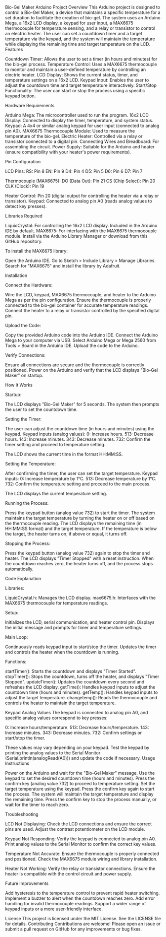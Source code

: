 Bio-Gel Maker Arduino Project
Overview
This Arduino project is designed to control a Bio-Gel Maker, a device that maintains a specific temperature for a set duration to facilitate the creation of bio-gel. The system uses an Arduino Mega, a 16x2 LCD display, a keypad for user input, a MAX6675 thermocouple for temperature sensing, and a relay or transistor to control an electric heater. The user can set a countdown timer and a target temperature via the keypad, and the system will maintain the temperature while displaying the remaining time and target temperature on the LCD.
Features

Countdown Timer: Allows the user to set a timer (in hours and minutes) for the bio-gel process.
Temperature Control: Uses a MAX6675 thermocouple to monitor and maintain a user-defined temperature by controlling an electric heater.
LCD Display: Shows the current status, timer, and temperature settings on a 16x2 LCD.
Keypad Input: Enables the user to adjust the countdown time and target temperature interactively.
Start/Stop Functionality: The user can start or stop the process using a specific keypad button.

Hardware Requirements

Arduino Mega: The microcontroller used to run the program.
16x2 LCD Display: Connected to display the timer, temperature, and system status.
Keypad: A 4x4 or similar analog keypad for user input (connected to analog pin A0).
MAX6675 Thermocouple Module: Used to measure the temperature of the bio-gel.
Electric Heater: Controlled via a relay or transistor connected to a digital pin.
Connecting Wires and Breadboard: For assembling the circuit.
Power Supply: Suitable for the Arduino and heater (ensure compatibility with your heater's power requirements).

Pin Configuration

LCD Pins:
RS: Pin 8
EN: Pin 9
D4: Pin 4
D5: Pin 5
D6: Pin 6
D7: Pin 7


Thermocouple (MAX6675):
DO (Data Out): Pin 21
CS (Chip Select): Pin 20
CLK (Clock): Pin 19


Heater Control: Pin 20 (digital output for controlling the heater via a relay or transistor).
Keypad: Connected to analog pin A0 (reads analog values to detect key presses).

Libraries Required

LiquidCrystal: For controlling the 16x2 LCD display. Included in the Arduino IDE by default.
MAX6675: For interfacing with the MAX6675 thermocouple module. Install via the Arduino Library Manager or download from this GitHub repository.

To install the MAX6675 library:

Open the Arduino IDE.
Go to Sketch > Include Library > Manage Libraries.
Search for "MAX6675" and install the library by Adafruit.

Installation

Connect the Hardware:

Wire the LCD, keypad, MAX6675 thermocouple, and heater to the Arduino Mega as per the pin configuration.
Ensure the thermocouple is properly connected to the bio-gel container for accurate temperature readings.
Connect the heater to a relay or transistor controlled by the specified digital pin.


Upload the Code:

Copy the provided Arduino code into the Arduino IDE.
Connect the Arduino Mega to your computer via USB.
Select Arduino Mega or Mega 2560 from Tools > Board in the Arduino IDE.
Upload the code to the Arduino.


Verify Connections:

Ensure all connections are secure and the thermocouple is correctly positioned.
Power on the Arduino and verify that the LCD displays "Bio-Gel Maker" on startup.



How It Works

Startup:

The LCD displays "Bio-Gel Maker" for 5 seconds.
The system then prompts the user to set the countdown time.


Setting the Timer:

The user can adjust the countdown time (in hours and minutes) using the keypad.
Keypad inputs (analog values):
0: Increase hours.
513: Decrease hours.
143: Increase minutes.
343: Decrease minutes.
732: Confirm the timer setting and proceed to temperature setting.


The LCD shows the current time in the format HH:MM:SS.


Setting the Temperature:

After confirming the timer, the user can set the target temperature.
Keypad inputs:
0: Increase temperature by 1°C.
513: Decrease temperature by 1°C.
732: Confirm the temperature setting and proceed to the main process.


The LCD displays the current temperature setting.


Running the Process:

Press the keypad button (analog value 732) to start the timer.
The system maintains the target temperature by turning the heater on or off based on the thermocouple reading.
The LCD displays the remaining time (in HH:MM:SS format) and the target temperature.
If the temperature is below the target, the heater turns on; if above or equal, it turns off.


Stopping the Process:

Press the keypad button (analog value 732) again to stop the timer and heater.
The LCD displays "Timer Stopped" with a reset instruction.
When the countdown reaches zero, the heater turns off, and the process stops automatically.



Code Explanation

Libraries:

LiquidCrystal.h: Manages the LCD display.
max6675.h: Interfaces with the MAX6675 thermocouple for temperature readings.


Setup:

Initializes the LCD, serial communication, and heater control pin.
Displays the initial message and prompts for timer and temperature settings.


Main Loop:

Continuously reads keypad input to start/stop the timer.
Updates the timer and controls the heater when the countdown is running.


Functions:

startTimer(): Starts the countdown and displays "Timer Started".
stopTimer(): Stops the countdown, turns off the heater, and displays "Timer Stopped".
updateTimer(): Updates the countdown every second and refreshes the LCD display.
getTime(): Handles keypad inputs to adjust the countdown time (hours and minutes).
getTemp(): Handles keypad inputs to adjust the target temperature.
changetemp(): Reads the thermocouple and controls the heater to maintain the target temperature.



Keypad Analog Values
The keypad is connected to analog pin A0, and specific analog values correspond to key presses:

0: Increase hours/temperature.
513: Decrease hours/temperature.
143: Increase minutes.
343: Decrease minutes.
732: Confirm settings or start/stop the timer.

These values may vary depending on your keypad. Test the keypad by printing the analog values to the Serial Monitor (Serial.println(analogRead(A0))) and update the code if necessary.
Usage Instructions

Power on the Arduino and wait for the "Bio-Gel Maker" message.
Use the keypad to set the desired countdown time (hours and minutes).
Press the confirm key (analog value 732) to proceed to temperature setting.
Set the target temperature using the keypad.
Press the confirm key again to start the process.
The system will maintain the target temperature and display the remaining time.
Press the confirm key to stop the process manually, or wait for the timer to reach zero.

Troubleshooting

LCD Not Displaying:
Check the LCD connections and ensure the correct pins are used.
Adjust the contrast potentiometer on the LCD module.


Keypad Not Responding:
Verify the keypad is connected to analog pin A0.
Print analog values to the Serial Monitor to confirm the correct key values.


Temperature Not Accurate:
Ensure the thermocouple is properly connected and positioned.
Check the MAX6675 module wiring and library installation.


Heater Not Working:
Verify the relay or transistor connections.
Ensure the heater is compatible with the control circuit and power supply.



Future Improvements

Add hysteresis to the temperature control to prevent rapid heater switching.
Implement a buzzer to alert when the countdown reaches zero.
Add error handling for invalid thermocouple readings.
Support a wider range of keypad inputs or a more user-friendly interface.

License
This project is licensed under the MIT License. See the LICENSE file for details.
Contributing
Contributions are welcome! Please open an issue or submit a pull request on GitHub for any improvements or bug fixes.
